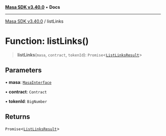 [**Masa SDK v3.40.0**](../README.md) • **Docs**

***

[Masa SDK v3.40.0](../globals.md) / listLinks

# Function: listLinks()

> **listLinks**(`masa`, `contract`, `tokenId`): `Promise`\<[`ListLinksResult`](../type-aliases/ListLinksResult.md)\>

## Parameters

• **masa**: [`MasaInterface`](../interfaces/MasaInterface.md)

• **contract**: `Contract`

• **tokenId**: `BigNumber`

## Returns

`Promise`\<[`ListLinksResult`](../type-aliases/ListLinksResult.md)\>
